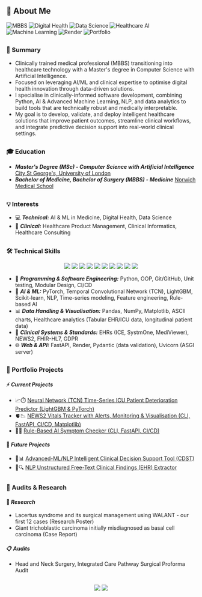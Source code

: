 ## 👤 About Me

![MBBS](https://img.shields.io/badge/MBBS-Clinical%20Expert-yellow) 
![Digital Health](https://img.shields.io/badge/Digital%20Health-Clinical%20Data%20%26%20Analytics-red) 
![Data Science](https://img.shields.io/badge/Data%20Science-Pandas%20%26%20NumPy-blue) 
![Healthcare AI](https://img.shields.io/badge/Healthcare%20AI-Predictive%20Models-orange) 
![Machine Learning](https://img.shields.io/badge/Machine%20Learning-Time%20Series%20&%20Neural%20Networks-ff69b4) 
![Render](https://img.shields.io/badge/Deployment-Render-purple)
![Portfolio](https://img.shields.io/badge/Portfolio-Clinician%20Technologist-success)

##
### 📝 Summary
- Clinically trained medical professional (MBBS) transitioning into healthcare technology with a Master's degree in Computer Science with Artificial Intelligence.
- Focused on leveraging AI/ML and clinical expertise to optimise digital health innovation through data-driven solutions. 
- I specialise in clinically-informed software development, combining Python, AI & Advanced Machine Learning, NLP, and data analytics to build tools that are technically robust and medically interpretable.
- My goal is to develop, validate, and deploy intelligent healthcare solutions that improve patient outcomes, streamline clinical workflows, and integrate predictive decision support into real-world clinical settings. 

##
### 🎓 Education
- **_Master's Degree (MSc) - Computer Science with Artificial Intelligence_** [City St George's, University of London](https://www.citystgeorges.ac.uk)
- **_Bachelor of Medicine, Bachelor of Surgery (MBBS) - Medicine_** [Norwich Medical School](https://www.uea.ac.uk/about/norwich-medical-school)
##
### 💡 Interests
- 💻 **_Technical:_** AI & ML in Medicine, Digital Health, Data Science
- 🥼 **_Clinical:_** Healthcare Product Management, Clinical Informatics, Healthcare Consulting
##
### 🛠️ Technical Skills

<p align="center">
  <img src="https://skillicons.dev/icons?i=python" />
  <img src="https://skillicons.dev/icons?i=ai" />
  <img src="https://skillicons.dev/icons?i=pytorch" />
  <img src="https://skillicons.dev/icons?i=sklearn" />
  <img src="https://skillicons.dev/icons?i=git" />
  <img src="https://skillicons.dev/icons?i=github" />
  <img src="https://skillicons.dev/icons?i=fastapi" />
  <img src="https://skillicons.dev/icons?i=vscode" />
  <img src="https://skillicons.dev/icons?i=notion" />
  <img src="https://skillicons.dev/icons?i=heroku" />
</p>

- 💾 **_Programming & Software Engineering:_** Python, OOP, Git/GitHub, Unit testing, Modular Design, CI/CD  
- 🤖 **_AI & ML:_** PyTorch, Temporal Convolutional Network (TCN), LightGBM, Scikit-learn, NLP, Time-series modeling, Feature engineering, Rule-based AI
- 📊 **_Data Handling & Visualisation:_** Pandas, NumPy, Matplotlib, ASCII charts, Healthcare analytics (Tabular EHR/ICU data, longitudinal patient data)
- 🩻 **_Clinical Systems & Standards:_** EHRs (ICE, SystmOne, MediViewer), NEWS2, FHIR-HL7, GDPR
- 🌐 **_Web & API:_** FastAPI, Render, Pydantic (data validation), Uvicorn (ASGI server)
##
### 🚀 Portfolio Projects
#### ⚡️ _Current Projects_
- 📈⏱️ [Neural Network (TCN) Time-Series ICU Patient Deterioration Predictor (LightGBM & PyTorch)](https://github.com/SimonYip22/EWS-Predictive-Dashboard)
- 🫀📉 [NEWS2 Vitals Tracker with Alerts, Monitoring & Visualisation (CLI, FastAPI, CI/CD, Matplotlib)](https://github.com/SimonYip22/Vitals-Tracker-CLI)
- 🧠🤖 [Rule-Based AI Symptom Checker (CLI, FastAPI, CI/CD)](https://github.com/SimonYip22/AI-Symptom-Checker)
#### 🔮 _Future Projects_
- 🧬📊 [Advanced-ML/NLP Intelligent Clinical Decision Support Tool (CDST)](https://github.com/SimonYip22/AI-Clinical-Decision-Support-Tool) 
- 📑🔍 [NLP Unstructured Free-Text Clinical Findings (EHR) Extractor](https://github.com/SimonYip22/NLP-Clinical-Notes-Extractor)
##
### 🔬 Audits & Research
#### 📂 _Research_
- Lacertus syndrome and its surgical management using WALANT - our first 12 cases (Research Poster)
- Giant trichoblastic carcinoma initially misdiagnosed as basal cell carcinoma (Case Report)
#### 📋 _Audits_
- Head and Neck Surgery, Integrated Care Pathway Surgical Proforma Audit

##

<p align="center">
  <img src="https://github-readme-streak-stats.herokuapp.com/?user=SimonYip22&theme=radical" />
  <img src="https://github-readme-stats.vercel.app/api/top-langs/?username=SimonYip22&layout=compact&theme=radical" />
</p>

##


<!--
## 🎖️ Featured Projects

### 🫀📉 NEWS2 Vitals Tracker with Alerts, Monitoring & visualisation (CLI & FastAPI)
[GitHub Repo](https://github.com/SimonYip22/Vitals-Tracker-CLI) | [Live API](https://vitals-tracker-cli.onrender.com/docs)

A **Python-based CLI & FastAPI tool** for **multi-patient vitals monitoring**, **real-time NEWS2 scoring**, tiered clinical alerts, and trend visualisation (ASCII & Matplotlib). Designed with **clinically-informed logic**, GDPR-compliant patient management, and longitudinal tracking.  

Supports clinicians in real-time monitoring, reduces risk of missed deterioration, and can integrate into hospital EHRs.

**Highlights:**
- 🏥 Clinically-informed input handling for patient vitals with validation  
- 📊 **Full vitals capture**: BP, HR, RR, Temp, O₂ sats, Level of Consciousness  
- 🚨 Tiered NEWS2 scoring and alerts aligned with **clinical decision thresholds** (Normal → Mild → Moderate → Severe)
- 💻 **Dual interface**: **Command-line tool** + **FastAPI JSON API (live on Render)** 
- ❓ Patient ID anonymisation for GDPR-compliant longitudinal multi-patient tracking
- 🔄 **Continuous Integration (GitHub Actions)** validates API endpoints weekly and on push
- 📈 Portfolio-ready trend visualisation with ASCII charts and **Matplotlib plots**  
- 🧩 Modular architecture supporting **future AI/ML predictive extensions**  

**Workflow Overview:**  

![Vitals Tracker Flowchart](vitals-tracker-flowchart.png)
*Figure 2: CLI & API patient vitals tracking workflow with NEWS2 scoring, alert logic, and trend visualisation.*

**Example Matplotlib Plot:**  

![Vitals Tracker Matplotlib Plot](vitals-tracker-matplotlib.png)
*Figure 3: Dual-axis Matplotlib plot of patient vitals over time with NEWS2 scores. Clinically-informed alerts are highlighted, demonstrating portfolio-ready visualisation and interpretation.*

##

### 🧠🤖 Rule-Based AI Symptom Checker (CLI & FastAPI)
[GitHub Repo](https://github.com/SimonYip22/AI-Symptom-Checker) | [Live API](https://ai-symptom-checker-5rfb.onrender.com)

A **Python-based, rule-driven AI symptom checker** that leverages clinical reasoning to interpret patient-reported symptoms and rank potential conditions. Users can interact via a **command-line interface (CLI)** or a **FastAPI-based JSON API (v2)**, making the tool both scriptable and deployable for web integration.

Unlike generic AI tools, this project encodes **doctor-level clinical reasoning**, where condition-symptom mappings, input normalisation and formula-weighted scoring reflect real-world clinical prioritisation.

**Highlights:**
- 🏥 Clinically-informed input handling for lay-language symptoms  
- ⚖️ Rule-based inference with **formula-weighted scoring** ensuring interpretable, relevant outputs  
- 💻 **Dual interface**: **Command-line tool** + **FastAPI JSON API (live on Render)**  
- 🔄 **Continuous Integration (GitHub Actions)** validates API endpoints weekly and on push  
- 🧩 Modular architecture, future-ready for **ML/NLP integration and frontend expansion**  

**Workflow Overview:**  

![Symptom Checker Flowchart](symptom-checker-flowchart.png)  
*Figure 1: Rule-based AI symptom checker workflow showing symptom input, weighted scoring, and top condition output with advice.*

---
-->
